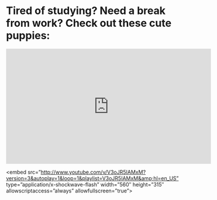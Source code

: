 Tired of studying? Need a break from work? Check out these cute puppies:
===========

<iframe width="560" height="315" src="https://www.youtube.com/embed/eltrlX0LgWg" frameborder="0" allow="autoplay; encrypted-media" allowfullscreen></iframe>


<object width=”560″ height=”315″><param name=”movie” value=”https://www.youtube.com/embed/eltrlX0LgWg”></param><param name=”allowFullScreen” value=”true”></param><param name=”allowscriptaccess” value=”always”></param><embed src=”http://www.youtube.com/v/V3oJR5IAMxM?version=3&autoplay=1&loop=1&playlist=V3oJR5IAMxM&amp;hl=en_US” type=”application/x-shockwave-flash” width=”560″ height=”315″ allowscriptaccess=”always” allowfullscreen=”true”></embed></object>
